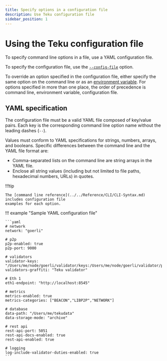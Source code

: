 ```yaml
---
title: Specify options in a configuration file
description: Use Teku configuration file
sidebar_position: 1
---
```


# Using the Teku configuration file

To specify command line options in a file, use a YAML configuration file.

To specify the configuration file, use the [`--config-file`](../../Reference/CLI/CLI-Syntax.md#config-file) option.

To override an option specified in the configuration file, either specify the same option on the command line or as an [environment variable](../../Reference/CLI/CLI-Syntax.md#teku-environment-variables). For options specified in more than one place, the order of precedence is command line, environment variable, configuration file.

## YAML specification

The configuration file must be a valid YAML file composed of key/value pairs. Each key is the corresponding command line option name without the leading dashes (`--`).

Values must conform to YAML specifications for strings, numbers, arrays, and booleans. Specific differences between the command line and the YAML file format are:

- Comma-separated lists on the command line are string arrays in the YAML file.
- Enclose all string values (including but not limited to file paths, hexadecimal numbers, URLs) in quotes.

!!!tip

    The [command line reference](../../Reference/CLI/CLI-Syntax.md) includes configuration file
    examples for each option.

!!! example "Sample YAML configuration file"

    ```yaml
    # network
    network: "goerli"

    # p2p
    p2p-enabled: true
    p2p-port: 9000

    # validators
    validator-keys: "/Users/me/node/goerli/validator/keys:/Users/me/node/goerli/validator/passwords"
    validators-graffiti: "Teku validator"

    # Eth 1
    eth1-endpoint: "http://localhost:8545"

    # metrics
    metrics-enabled: true
    metrics-categories: ["BEACON","LIBP2P","NETWORK"]

    # database
    data-path: "/Users/me/tekudata"
    data-storage-mode: "archive"

    # rest api
    rest-api-port: 5051
    rest-api-docs-enabled: true
    rest-api-enabled: true

    # logging
    log-include-validator-duties-enabled: true
    ```
